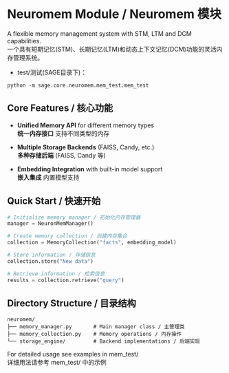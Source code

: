 # Neuromem Module / Neuromem 模块

A flexible memory management system with STM, LTM and DCM capabilities.  
一个具有短期记忆(STM)、长期记忆(LTM)和动态上下文记忆(DCM)功能的灵活内存管理系统。

- test/测试(SAGE目录下)：

```
python -m sage.core.neuromem.mem_test.mem_test
```

## Core Features / 核心功能

- **Unified Memory API** for different memory types  
  **统一内存接口** 支持不同类型的内存

- **Multiple Storage Backends** (FAISS, Candy, etc.)  
  **多种存储后端** (FAISS, Candy 等)

- **Embedding Integration** with built-in model support  
  **嵌入集成** 内置模型支持

## Quick Start / 快速开始

```python
# Initialize memory manager / 初始化内存管理器
manager = NeuronMemManager()

# Create memory collection / 创建内存集合
collection = MemoryCollection("facts", embedding_model)

# Store information / 存储信息
collection.store("New data")

# Retrieve information / 检索信息
results = collection.retrieve("query")
```

## Directory Structure / 目录结构

```
neuromem/
├── memory_manager.py       # Main manager class / 主管理类
├── memory_collection.py    # Memory operations / 内存操作
└── storage_engine/         # Backend implementations / 后端实现
```

For detailed usage see examples in mem_test/  
详细用法请参考 mem_test/ 中的示例